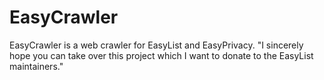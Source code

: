 # EasyCrawler
EasyCrawler is a web crawler for EasyList and EasyPrivacy.
"I sincerely hope you can take over this project which I want to donate to the EasyList maintainers."
